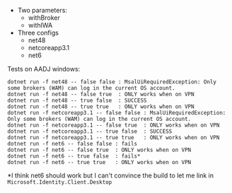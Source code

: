 * Two parameters: 
  * withBroker
  * withIWA
* Three configs
  * net48
  * netcoreapp3.1
  * net6

Tests on AADJ windows:
```
dotnet run -f net48 -- false false : MsalUiRequiredException: Only some brokers (WAM) can log in the current OS account.
dotnet run -f net48 -- false true  : ONLY works when on VPN
dotnet run -f net48 -- true false  : SUCCESS
dotnet run -f net48 -- true true   : ONLY works when on VPN
dotnet run -f netcoreapp3.1 -- false false : MsalUiRequiredException: Only some brokers (WAM) can log in the current OS account.
dotnet run -f netcoreapp3.1 -- false true  : ONLY works when on VPN
dotnet run -f netcoreapp3.1 -- true false  : SUCCESS
dotnet run -f netcoreapp3.1 -- true true   : ONLY works when on VPN
dotnet run -f net6 -- false false : fails
dotnet run -f net6 -- false true  : ONLY works when on VPN
dotnet run -f net6 -- true false  : fails*
dotnet run -f net6 -- true true   : ONLY works when on VPN
```

*I think net6 should work but I can't convince the build to let me link in `Microsoft.Identity.Client.Desktop`

